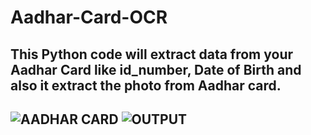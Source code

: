 # Aadhar-Card-OCR
<h2> This Python code will extract data from your Aadhar Card like id_number, Date of Birth and also it extract the photo from Aadhar card.<h2>


![AADHAR CARD](https://user-images.githubusercontent.com/48207530/80412143-02917280-88eb-11ea-9099-029ec222554a.jpg)
![OUTPUT](https://user-images.githubusercontent.com/48207530/80412139-002f1880-88eb-11ea-977d-9bd7d09904cc.PNG)
